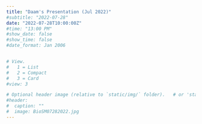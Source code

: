 ```yaml
---
title: "Daam's Presentation (Jul 2022)"
#subtitle: "2022-07-28"
date: "2022-07-28T10:00:00Z"
#time: "13:00 PM"
#show_date: false
#show_time: false
#date_format: Jan 2006


# View.
#   1 = List
#   2 = Compact
#   3 = Card
#view: 3

# Optional header image (relative to `static/img/` folder).   # or 'static/media/' folder ?
#header:
#  caption: ""
#  image: BioSM07282022.jpg
---
```


